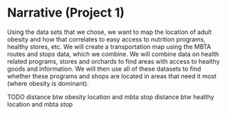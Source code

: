# Narrative (Project 1)
Using the data sets that we chose, we want to map the location of adult obesity and how that correlates to easy access to nutrition programs, healthy stores, etc. We will create a transportation map using the MBTA routes and stops data, which we combine. We will combine data on health related programs, stores and orchards to find areas with access to healthy goods and information. We will then use all of these datasets to find whether these programs and shops are located in areas that need it most (where obesity is dominant).

TODO
distance btw obesity location and mbta stop
distance btw healthy location and mbta stop